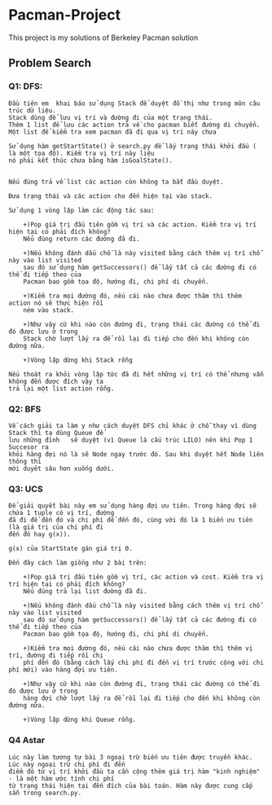 # Pacman-Project
This project is my solutions of Berkeley Pacman solution

## Problem Search

### Q1: DFS:

    Đầu tiên em  khai báo sử dụng Stack để duyệt đồ thị như trong môn câu trúc dữ liệu.
    Stack dùng để lưu vị trí và đường đi của một trạng thái.
    Thêm 1 list để lưu các action trả về cho pacman biết đường di chuyển.
    Một list để kiểm tra xem pacman đã đi qua vị trí này chưa

    Sử dụng hàm getStartState() ở search.py để lấy trạng thái khởi đầu ( là một tọa độ). Kiểm tra vị trí này liệu 
    nó phải kết thúc chưa bằng hàm ísGoalState().
    

    Nếu đúng trả về list các action còn không ta bắt đầu duyệt.

    Đưa trạng thái và các action cho đến hiện tại vào stack.

    Sử dụng 1 vòng lặp làm các động tác sau:

        +)Pop giá trị đầu tiên gồm vị trí và các action. Kiểm tra vị trí hiện tại có phải đích không? 
        Nếu đúng return các đường đã đi.

        +)Nếu không đánh dấu chỗ là này visited bằng cách thêm vị trí chỗ này vào list visited 
        sau đó sử dụng hàm getSuccessors() để lấy tất cả các đường đi có thể đi tiếp theo của 
        Pacman bao gồm tọa độ, hướng đi, chi phí di chuyển.

        +)Kiểm tra mọi đường đó, nếu cái nào chưa được thăm thì thêm action nó sẽ thực hiện rồi 
        ném vào stack.

        +)Như vậy cứ khi nào còn đường đi, trạng thái các đường có thể đi đó được lưu ở trong 
        Stack chờ lượt lấy ra để rồi lại đi tiếp cho đến khi không còn đường nữa.

        +)Vòng lặp dừng khi Stack rỗng 

    Nếu thoát ra khỏi vòng lặp tức đã đi hết những vị trí có thể nhưng vẫn không đến được đích vậy ta
    trả lại một list action rỗng.

### Q2: BFS
    Về cách giải ta làm y như cách duyệt DFS chỉ khác ở chỗ thay vì dùng Stack thì ta dùng Queue để 
    lưu những đỉnh   sẽ duyệt (vì Queue là cấu trúc LILO) nên khi Pop 1 Succesor ra 
    khỏi hàng đợi nó là sẽ Node ngay trước đó. Sau khi duyệt hết Node liên thông thì 
    mới duyêt sâu hơn xuống dưới. 
    
### Q3: UCS
    Để giải quyết bài này em sử dụng hàng đợi ưu tiên. Trong hàng đợi sẽ chứa 1 tuple có vị trí, đường
    đã đi để đến đó và chi phí để đến đó, cùng với đó là 1 biến ưu tiên (là giá trị của chi phí đi
    đến đó hay g(x)).

    g(x) của StartState gán giá trị 0.

    Đến đây cách làm giống như 2 bài trên:

        +)Pop giá trị đầu tiên gồm vị trí, các action và cost. Kiểm tra vị trí hiện tại có phải đích không? 
        Nếu đúng trả lại list đường đã đi.
        
        +)Nếu không đánh dấu chỗ là này visited bằng cách thêm vị trí chỗ này vào list visited 
        sau đó sử dụng hàm getSuccessors() để lấy tất cả các đường đi có thể đi tiếp theo của 
        Pacman bao gồm tọa độ, hướng đi, chi phí di chuyển.

        +)Kiểm tra mọi đường đó, nếu cái nào chưa được thăm thì thêm vị trí, đường đi tiếp rồi chi
        phí đến đó (bằng cách lấy chi phí đi đến vị trí trước cộng với chi phí mới) vào hàng đợi ưu tiên.

        +)Như vậy cứ khi nào còn đường đi, trạng thái các đường có thể đi đó được lưu ở trong 
        hàng đợi chờ lượt lấy ra để rồi lại đi tiếp cho đến khi không còn đường nữa.

        +)Vòng lặp dừng khi Queue rỗng.

### Q4 Astar
    Lúc này làm tương tự bài 3 ngoại trừ biến ưu tiên được truyền khác. Lúc này ngoại trừ chi phí đi đến 
    điểm đó từ vị trí khởi đầu ta cần cộng thêm giá trị hàm "kinh nghiệm" - là một hàm ước tính chi phí 
    từ trạng thái hiện tại đến đích của bài toán. Hàm này được cung cấp sẵn trong search.py.